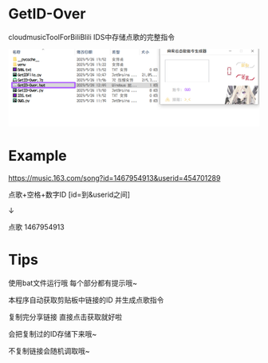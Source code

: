 
# GetID-Over
cloudmusicToolForBiliBlili
IDS中存储点歌的完整指令

![t2i](/Snipaste_2023-05-24_14-01-27.jpg)
# Example
https://music.163.com/song?id=1467954913&userid=454701289

点歌+空格+数字ID [id=到&userid之间]

↓

点歌 1467954913

# Tips

使用bat文件运行哦 每个部分都有提示哦~

本程序自动获取剪贴板中链接的ID 并生成点歌指令

复制完分享链接 直接点击获取就好啦

会把复制过的ID存储下来哦~

不复制链接会随机调取哦~
